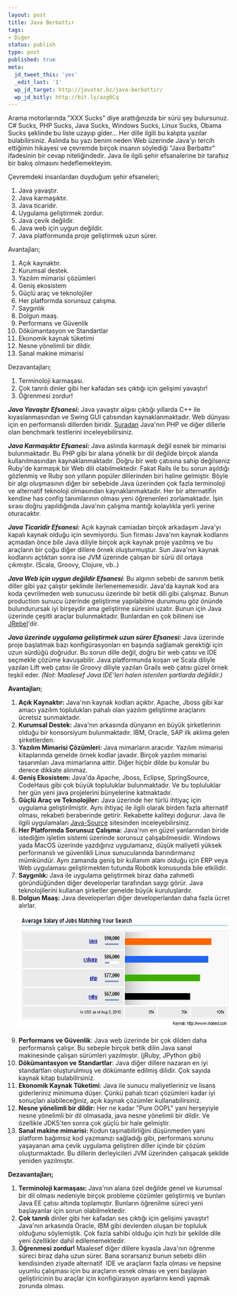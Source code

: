 ```yaml
---
layout: post
title: Java Berbattır
tags:
- Diğer
status: publish
type: post
published: true
meta:
  jd_tweet_this: 'yes'
  _edit_last: '1'
  wp_jd_target: http://javatar.bz/java-berbattir/
  wp_jd_bitly: http://bit.ly/azg0Cq
---
```

Arama motorlarında "XXX Sucks" diye arattığınızda bir sürü şey bulursunuz. C# Sucks, PHP Sucks, Java Sucks, Windows Sucks, Linux Sucks, Obama Sucks şeklinde bu liste uzayıp gider... Her dille ilgili bu kalıpta yazılar bulabilirsiniz. Aslında bu yazı benim neden Web üzerinde Java'yı tercih ettiğimin hikayesi ve çevremde birçok insanın söylediği "Java Berbattır" ifadesinin bir cevap niteliğindedir. Java ile ilgili şehir efsanalerine bir tarafsız bir bakış olmasını hedeflemekteyim.

Çevremdeki insanlardan duyduğum şehir efsaneleri;
<ol>
	<li>Java yavaştır.</li>
	<li>Java karmaşıktır.</li>
	<li>Java ticaridir.</li>
	<li>Uygulama geliştirmek zordur.</li>
	<li>Java çevik değildir.</li>
	<li>Java web için uygun değildir.</li>
	<li>Java platformunda proje geliştirmek uzun sürer.</li>
</ol>
Avantajları;
<ol>
	<li>Açık kaynaktır.</li>
	<li>Kurumsal destek.</li>
	<li>Yazılım mimarisi çözümleri</li>
	<li>Geniş ekosistem</li>
	<li>Güçlü araç ve teknolojiler</li>
	<li>Her platformda sorunsuz çalışma.</li>
	<li>Saygınlık</li>
	<li>Dolgun maaş.</li>
	<li>Performans ve Güvenlik</li>
	<li>Dökümantasyon ve Standartlar</li>
	<li>Ekonomik kaynak tüketimi</li>
	<li>Nesne yönelimli bir dildir.</li>
	<li>Sanal makine mimarisi</li>
</ol>
Dezavantajları;
<ol>
	<li>Terminoloji karmaşası.</li>
	<li>Çok tanrılı dinler gibi her kafadan ses çıktığı için gelişimi yavaştır!</li>
	<li>Öğrenmesi zordur!</li>
</ol>
<em><strong>Java Yavaştır Efsanesi:</strong></em> Java yavaştır algısı çıktığı yıllarda C++ ile kıyaslanmasından ve Swing GUI çatısından kaynaklanmaktadır. Web dünyası için en performanslı dillerden biridir. <a href="http://shootout.alioth.debian.org/u32/benchmark.php?test=all&amp;lang=php&amp;lang2=java">Şuradan</a> Java'nın PHP ve diğer dillerle olan benchmark testlerini inceleyebilirsiniz.

<strong><em>Java Karmaşıktır Efsanesi:</em></strong> Java aslında karmaşık değil esnek bir mimarisi bulunmaktadır. Bu PHP gibi bir alana yönelik bir dil değilde birçok alanda kullanılmasından kaynaklanmaktadır. Doğru bir web çatısına sahip değilseniz Ruby'de karmaşık bir Web dili olabilmektedir. Fakat Rails ile bu sorun aşıldığı gözlenmiş ve Ruby son yılların popüler dillerinden biri haline gelmiştir. Böyle bir algı oluşmasının diğer bir sebebide Java üzerinden çok fazla terminoloji ve alternatif teknoloji olmasından kaynaklanmaktadır. Her bir alternatifin kendine has config tanımlarının olması yeni öğrenenleri zorlamaktadır. İşin sırası doğru yapıldığında Java'nın çalışma mantığı kolaylıkla yerli yerine oturacaktır.

<em><strong>Java Ticaridir Efsanesi:</strong></em> Açık kaynak camiadan birçok arkadaşım Java'yı kapalı kaynak olduğu için sevmiyordu. Sun firması Java'nın kaynak kodlarını açmadan önce bile Java diliyle birçok açık kaynak proje yazılmış ve bu araçların bir çoğu diğer dillere örnek oluşturmuştur. Sun Java'nın kaynak kodlarını açtıktan sonra ise JVM üzerinde çalışan bir sürü dil ortaya çıkmıştır. (Scala, Groovy, Clojure, vb..)

<em><strong>Java Web için uygun değildir Efsanesi</strong></em>: Bu algının sebebi de sanırım betik diller gibi yaz çalıştır şeklinde ilerlenememesidir. Java'da kaynak kod ara koda çevrilmeden web sunucusu üzerinde bir betik dili gibi çalışmaz. Bunun production sunucu üzerinde geliştirme yapılabilme durumunu göz önünde bulundurursak iyi birşeydir ama geliştirme süresini uzatır. Bunun için Java üzerinde çeşitli araçlar bulunmaktadır. Bunlardan en çok bilineni ise <a href="http://www.zeroturnaround.com/jrebel/">JRebel</a>'dir.

<strong><em>Java üzerinde uygulama geliştirmek uzun sürer Efsanesi:</em></strong> Java üzerinde proje başlatmak bazı konfigürasyonları en başında sağlamak gerektiği için uzun sürdüğü doğrudur. Bu sorun dille değil, doğru bir web çatısı ve IDE seçmekle çözüme kavuşabilir. Java platformunda koşan ve Scala diliyle yazılan Lift web çatısı ile Groovy diliyle yazılan Grails web çatısı güzel örnek teşkil eder. <em>(Not: Maalesef Java IDE'leri halen istenilen şartlarda değildir.)</em>

<strong>Avantajları</strong>;
<ol>
	<li><strong>Açık Kaynaktır: </strong>Java'nın kaynak kodları açıktır. Apache, Jboss gibi kar amacı yazılım toplulukları pahalı olan yazılım geliştirme araçlarını ücretsiz sunmaktadır.</li>
	<li><strong>Kurumsal Destek: </strong>Java'nın arkasında dünyanın en büyük şirketlerinin olduğu bir konsorsiyum bulunmaktadır. IBM, Oracle, SAP ilk aklıma gelen şirketlerden.</li>
	<li><strong>Yazılım Mimarisi Çözümleri: </strong>Java mimarların aracıdır.<strong> </strong>Yazılım mimarisi kitaplarında genelde örnek kodlar javadır. Birçok yazılım mimarisi tasarımları Java mimarlarına aittir. Diğer hiçbir dilde bu konular bu derece dikkate alınmaz.<strong> </strong></li>
	<li><strong>Geniş Ekosistem: </strong>Java'da Apache, Jboss, Eclipse, SpringSource, CodeHaus gibi çok büyük topluluklar bulunmaktadır. Ve bu topluluklar her gün yeni java projelerini bünyelerine katmaktadır.</li>
	<li><strong>Güçlü Araç ve Teknolojiler:</strong> Java üzerinde her türlü ihtiyaç için uygulama geliştirilmiştir. Aynı ihtiyaç ile ilgili olarak birden fazla alternatif olması, rekabeti beraberinde getirir. Rekabette kaliteyi doğurur. Java ile ilgili uygulamaları <a href="http://www.java-source.net">Java-Source</a> sitesinden inceleyebilirsiniz.</li>
	<li><strong>Her Platformda Sorunsuz Çalışma:</strong> Java'nın en güzel yanlarından biride istediğim işletim sistemi üzerinde sorunsuz çalışabilmesidir. Windows yada MacOS üzerinde yazdığınız uygulamanız, düşük maliyetli yüksek performanslı ve güvenlikli Linux sunucularında barındırmanız mümkündür. Aynı zamanda geniş bir kullanım alanı olduğu için ERP veya Web uygulaması geliştirmekten tutunda Robotik konusunda bile etkilidir.</li>
	<li><strong>Saygınlık: </strong>Java ile uygulama geliştirmek biraz daha zahmetli göründüğünden diğer developerlar tarafından saygı görür. Java teknolojilerini kullanan şirketler genelde büyük kuruluşlardır.</li>
	<li><strong>Dolgun Maaş:</strong> Java developerları diğer developerlardan daha fazla ücret alırlar. <a href="http://www.hasanozgan.com/wp-content/uploads/2010/08/java-salary.jpg"></a>
<p style="text-align: center;"><a href="http://www.indeed.com/salary?q1=java&amp;l1=&amp;q2=csharp&amp;l2=&amp;q3=php&amp;l3=&amp;q4=ruby&amp;l4=" target="new-page"><img class="alignnone size-full wp-image-47" title="java-salary" src="/files/2010/08/java-salary.jpg" alt="" width="616" height="257" /></a></p>
</li>
	<li><strong>Performans ve Güvenlik</strong>: Java web üzerinde bir çok dilden daha performanslı çalışır. Bu sebeple birçok betik dilin Java sanal makinesinde çalışan sürümleri yazılmıştır. (jRuby, JPython gibi)</li>
	<li><strong>Dökümantasyon ve Standartlar</strong>: Java diğer dillere nazaran en iyi standartları oluşturulmıuş ve dökümante edilmiş dilidir. Çok sayıda kaynak kitap bulabilirsiniz.</li>
	<li><strong>Ekonomik Kaynak Tüketimi</strong>: Java ile sunucu maliyetleriniz ve lisans giderleriniz minimuma düşer. Çünkü pahalı ticari çözümleri kadar iyi sonuçları alabileceğiniz, açık kaynak çözümler kullanabilirsiniz.</li>
	<li><strong>Nesne yönelimli bir dildir:</strong> Her ne kadar "Pure OOPL" yani herşeyiyle nesne yönelimli bir dil olmasada, java nesne yönelimli bir dildir. Ve özellikle JDK5'ten sonra çok güçlü bir hale gelmiştir.</li>
	<li><strong>Sanal makine mimarisi: </strong>Kodun<strong> </strong>taşınabilirliğini düşünmeden yani platform bağımsız kod yazmanızı sağladığı gibi, performans sorunu yaşayanan ama çevik uygulama geliştiren diller içinde bir çözüm oluşturmaktadır. Bu dillerin derleyicileri JVM üzerinden çalışacak şekilde yeniden yazılmıştır.</li>
</ol>
<strong>Dezavantajları;</strong>
<ol>
	<li><strong>Terminoloji karmaşası: </strong>Java'nın alana özel değilde genel ve kurumsal bir dil olması nedeniyle birçok probleme çözümler geliştirmiş ve bunları Java EE çatısı altında toplamıştır. Bunların öğrenilme süreci yeni başlayanlar için sorun olabilmektedir. <strong>
</strong></li>
	<li><strong>Çok tanrılı</strong> dinler gibi her kafadan ses çıktığı için gelişimi yavaştır! Java'nın arkasında Oracle, IBM gibi devlerden oluşan bir topluluk olduğunu söylemiştik. Çok fazla sahibi olduğu için hızlı bir şekilde dile yeni özellikler dahil edilememektedir.</li>
	<li><strong>Öğrenmesi zordur! </strong>Maalesef diğer dillere kıyasla Java'nın öğrenme süreci biraz daha uzun sürer. Bana sorarsanız bunun sebebi dilin kendisinden ziyade alternatif  IDE ve araçların fazla olması ve hepsine uyumlu çalışması için bu araçların esnek olması ve yeni başlayan geliştiricinin<strong> </strong>bu araçlar için konfigürasyon ayarlarını kendi yapmak zorunda olması.<strong>
</strong></li>
</ol>
